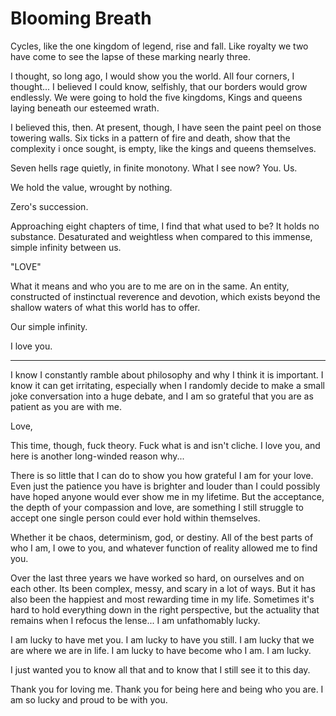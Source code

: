 # Blooming Breath

Cycles, like the one kingdom of legend,
rise and fall.
Like royalty 
we two have come to see
the lapse of these
marking nearly
three.

I thought, so long ago,
I would show you the world.
All four corners, I thought...
I believed I could know,
selfishly,
that our borders would grow endlessly.
We were going to hold the five kingdoms,
Kings and queens
laying beneath our esteemed wrath.

I believed this, then.
At present, though,
I have seen
the paint peel 
on those towering  walls.
Six ticks 
in a pattern of fire
and death,
show that the complexity
i once sought,
is empty,
like the kings and queens themselves.

Seven hells rage quietly,
in finite monotony.
What I see now?
You. 
Us.

We hold the value,
wrought by nothing.

Zero's succession.

Approaching eight
chapters of time,
I find
that what used to be?
It holds no substance.
Desaturated and weightless
when compared to 
this
immense,
simple infinity
between us.

"LOVE"

What it means and who you are to me are on in the same.
An entity, constructed of instinctual reverence and devotion, which exists beyond the shallow waters of what this world has to offer.

Our simple infinity.

I love you.

---

I know I constantly ramble about philosophy and why I think it is important. I know it can get irritating, especially when I randomly decide to make a small joke conversation into a huge debate, and I am so grateful that you are as patient as you are with me.

Love,

This time, though, fuck theory. Fuck what is and isn't cliche. I love you, and here is another long-winded reason why...

There is so little that I can do to show you how grateful I am for your love. Even just the patience you have is brighter and louder than I could possibly have hoped anyone would ever show me in my lifetime. But the acceptance, the depth of your compassion and love, are something I still struggle to accept one single person could ever hold within themselves.

Whether it be chaos, determinism, god, or destiny.
All of the best parts of who I am, I owe to you, and whatever function of reality allowed me to find you.

Over the last three years we have worked so hard, on ourselves and on each other. Its been complex, messy, and scary in a lot of ways. But it has also been the happiest and most rewarding time in my life. Sometimes it's hard to hold everything down in the right perspective, but the actuality that remains when I refocus the lense... I am unfathomably lucky.

I am lucky to have met you.
I am lucky to have you still.
I am lucky that we are where we are in life.
I am lucky to have become who I am.
I am lucky.

I just wanted you to know all that and to know that I still see it to this day.

Thank you for loving me. Thank you for being here and being who you are. I am so lucky and proud to be with you.